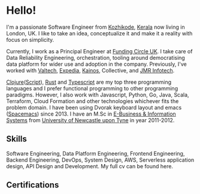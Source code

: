 # Hello!

I'm a passionate Software Engineer from
[Kozhikode](https://en.wikipedia.org/wiki/Kozhikode),
[Kerala](https://en.wikipedia.org/wiki/Kerala) now living in London, UK. I like
to take an idea, conceptualize it and make it a reality with focus on
simplicity.

Currently, I work as a Principal Engineer at [Funding Circle
UK](https://fundingcircle.com/uk/). I take care of Data Reliability Engineering,
orchestration, tooling around democratising data platform for wider use and
adoption in the company. Previously, I've worked with
[Valtech](https://www.valtech.com/en-gb/),
[Expedia](https://www.expedia.co.uk/), [Kainos](https://www.kainos.com/),
Collective, and [JMR Infotech](https://jmrinfotech.com/).

[Clojure](https://clojure.org)([Script](https://clojurescript.org)),
[Rust](https://www.rust-lang.org/) and
[Typescript](https://www.typescriptlang.org/) are my top three programming
languages and I prefer functional programming to other programming paradigms.
However, I also work with Javascript, Python, Go, Java, Scala, Terraform, Cloud
Formation and other technologies whichever fits the problem domain. I have been
using Dvorak keyboard layout and emacs ([Spacemacs](http://spacemacs.org/))
since 2013. I have an M.Sc in [E-Business & Information
Systems](https://www.ncl.ac.uk/postgraduate/courses/degrees/e-business-information-systems-msc/)
from [University of Newcastle upon Tyne](https://www.ncl.ac.uk/) in year
2011-2012.

## Skills
Software Engineering, Data Platform Engineering, Frontend Engineering, Backend
Engineering, DevOps, System Design, AWS, Serverless application design, API
Design and Development. My full cv can be found <BaseUrlLink to="/cv">here</BaseUrlLink>.


## Certifications

<ProfessionalCertifications/>
